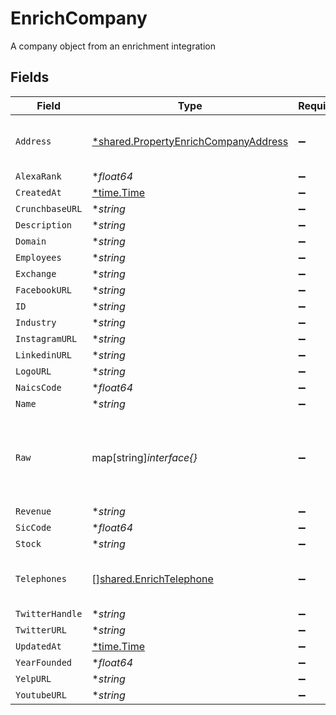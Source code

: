 # EnrichCompany

A company object from an enrichment integration


## Fields

| Field                                                                                              | Type                                                                                               | Required                                                                                           | Description                                                                                        |
| -------------------------------------------------------------------------------------------------- | -------------------------------------------------------------------------------------------------- | -------------------------------------------------------------------------------------------------- | -------------------------------------------------------------------------------------------------- |
| `Address`                                                                                          | [*shared.PropertyEnrichCompanyAddress](../../../pkg/models/shared/propertyenrichcompanyaddress.md) | :heavy_minus_sign:                                                                                 | The address of the company                                                                         |
| `AlexaRank`                                                                                        | **float64*                                                                                         | :heavy_minus_sign:                                                                                 | N/A                                                                                                |
| `CreatedAt`                                                                                        | [*time.Time](https://pkg.go.dev/time#Time)                                                         | :heavy_minus_sign:                                                                                 | N/A                                                                                                |
| `CrunchbaseURL`                                                                                    | **string*                                                                                          | :heavy_minus_sign:                                                                                 | N/A                                                                                                |
| `Description`                                                                                      | **string*                                                                                          | :heavy_minus_sign:                                                                                 | N/A                                                                                                |
| `Domain`                                                                                           | **string*                                                                                          | :heavy_minus_sign:                                                                                 | N/A                                                                                                |
| `Employees`                                                                                        | **string*                                                                                          | :heavy_minus_sign:                                                                                 | N/A                                                                                                |
| `Exchange`                                                                                         | **string*                                                                                          | :heavy_minus_sign:                                                                                 | N/A                                                                                                |
| `FacebookURL`                                                                                      | **string*                                                                                          | :heavy_minus_sign:                                                                                 | N/A                                                                                                |
| `ID`                                                                                               | **string*                                                                                          | :heavy_minus_sign:                                                                                 | N/A                                                                                                |
| `Industry`                                                                                         | **string*                                                                                          | :heavy_minus_sign:                                                                                 | N/A                                                                                                |
| `InstagramURL`                                                                                     | **string*                                                                                          | :heavy_minus_sign:                                                                                 | N/A                                                                                                |
| `LinkedinURL`                                                                                      | **string*                                                                                          | :heavy_minus_sign:                                                                                 | N/A                                                                                                |
| `LogoURL`                                                                                          | **string*                                                                                          | :heavy_minus_sign:                                                                                 | N/A                                                                                                |
| `NaicsCode`                                                                                        | **float64*                                                                                         | :heavy_minus_sign:                                                                                 | N/A                                                                                                |
| `Name`                                                                                             | **string*                                                                                          | :heavy_minus_sign:                                                                                 | N/A                                                                                                |
| `Raw`                                                                                              | map[string]*interface{}*                                                                           | :heavy_minus_sign:                                                                                 | The raw data returned by the integration for this company                                          |
| `Revenue`                                                                                          | **string*                                                                                          | :heavy_minus_sign:                                                                                 | N/A                                                                                                |
| `SicCode`                                                                                          | **float64*                                                                                         | :heavy_minus_sign:                                                                                 | N/A                                                                                                |
| `Stock`                                                                                            | **string*                                                                                          | :heavy_minus_sign:                                                                                 | N/A                                                                                                |
| `Telephones`                                                                                       | [][shared.EnrichTelephone](../../../pkg/models/shared/enrichtelephone.md)                          | :heavy_minus_sign:                                                                                 | An array of telephones for this company                                                            |
| `TwitterHandle`                                                                                    | **string*                                                                                          | :heavy_minus_sign:                                                                                 | N/A                                                                                                |
| `TwitterURL`                                                                                       | **string*                                                                                          | :heavy_minus_sign:                                                                                 | N/A                                                                                                |
| `UpdatedAt`                                                                                        | [*time.Time](https://pkg.go.dev/time#Time)                                                         | :heavy_minus_sign:                                                                                 | N/A                                                                                                |
| `YearFounded`                                                                                      | **float64*                                                                                         | :heavy_minus_sign:                                                                                 | N/A                                                                                                |
| `YelpURL`                                                                                          | **string*                                                                                          | :heavy_minus_sign:                                                                                 | N/A                                                                                                |
| `YoutubeURL`                                                                                       | **string*                                                                                          | :heavy_minus_sign:                                                                                 | N/A                                                                                                |